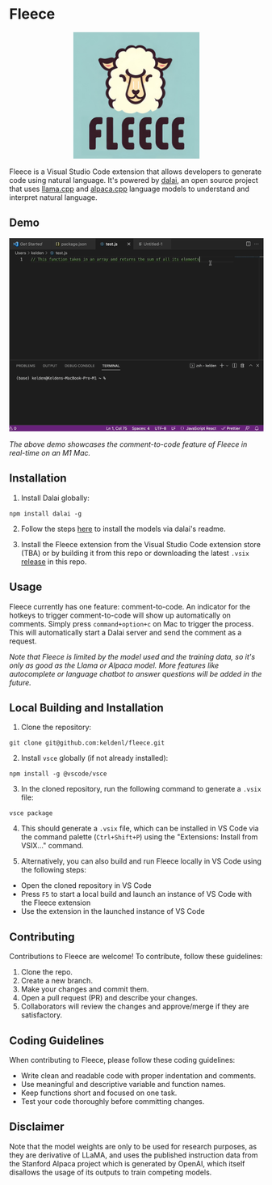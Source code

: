 # Fleece

<p align="center"><img src="./logo.jpg" width="250"  alt="Fleece Logo"></p>

Fleece is a Visual Studio Code extension that allows developers to generate code using natural language. It's powered by [dalai](https://github.com/cocktailpeanut/dalai), an open source project that uses [llama.cpp](https://github.com/ggerganov/llama.cpp) and [alpaca.cpp](https://github.com/antimatter15/alpaca.cpp) language models to understand and interpret natural language.

## Demo

![Fleece Demo](./demo.gif)

_The above demo showcases the comment-to-code feature of Fleece in real-time on an M1 Mac._

## Installation

1. Install Dalai globally:

```
npm install dalai -g
```


2. Follow the steps [here](https://github.com/cocktailpeanut/dalai#just-run-this) to install the models via dalai's readme.

3. Install the Fleece extension from the Visual Studio Code extension store (TBA) or by building it from this repo or downloading the latest `.vsix` [release](https://github.com/keldenl/fleece/releases) in this repo.

## Usage

Fleece currently has one feature: comment-to-code. An indicator for the hotkeys to trigger comment-to-code will show up automatically on comments. Simply press `command+option+c` on Mac to trigger the process. This will automatically start a Dalai server and send the comment as a request.

_Note that Fleece is limited by the model used and the training data, so it's only as good as the Llama or Alpaca model. More features like autocomplete or language chatbot to answer questions will be added in the future._

## Local Building and Installation

1. Clone the repository:
```
git clone git@github.com:keldenl/fleece.git
```
2. Install `vsce` globally (if not already installed):
```
npm install -g @vscode/vsce
```
3. In the cloned repository, run the following command to generate a `.vsix` file:
```
vsce package
```
4. This should generate a `.vsix` file, which can be installed in VS Code via the command palette (`Ctrl+Shift+P`) using the "Extensions: Install from VSIX..." command.

5. Alternatively, you can also build and run Fleece locally in VS Code using the following steps:
- Open the cloned repository in VS Code
- Press `F5` to start a local build and launch an instance of VS Code with the Fleece extension
- Use the extension in the launched instance of VS Code







## Contributing

Contributions to Fleece are welcome! To contribute, follow these guidelines:

1. Clone the repo.
2. Create a new branch.
3. Make your changes and commit them.
4. Open a pull request (PR) and describe your changes.
5. Collaborators will review the changes and approve/merge if they are satisfactory.

## Coding Guidelines

When contributing to Fleece, please follow these coding guidelines:

- Write clean and readable code with proper indentation and comments.
- Use meaningful and descriptive variable and function names.
- Keep functions short and focused on one task.
- Test your code thoroughly before committing changes.

## Disclaimer
Note that the model weights are only to be used for research purposes, as they are derivative of LLaMA, and uses the published instruction data from the Stanford Alpaca project which is generated by OpenAI, which itself disallows the usage of its outputs to train competing models.